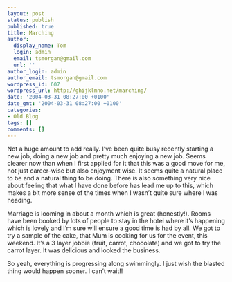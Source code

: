 ```yaml
---
layout: post
status: publish
published: true
title: Marching
author:
  display_name: Tom
  login: admin
  email: tsmorgan@gmail.com
  url: ''
author_login: admin
author_email: tsmorgan@gmail.com
wordpress_id: 607
wordpress_url: http://ghijklmno.net/marching/
date: '2004-03-31 08:27:00 +0100'
date_gmt: '2004-03-31 08:27:00 +0100'
categories:
- Old Blog
tags: []
comments: []
---
```

<p>Not a huge amount to add really. I&#8217;ve been quite busy recently starting a new job, doing a new job and pretty much enjoying a new job. Seems clearer now than when I first applied for it that this was a good move for me, not just career-wise but also enjoyment wise. It seems quite a natural place to be and a natural thing to be doing. There is also something very nice about feeling that what I have done before has lead me up to this, which makes a bit more sense of the times when I wasn&#8217;t quite sure where I was heading.</p>

<p>Marriage is looming in about a month which is great (honestly!). Rooms have been booked by lots of people to stay in the hotel where it&#8217;s happening which is lovely and I&#8217;m sure will ensure a good time is had by all. We got to try a sample of the cake, that Mum is cooking for us for the event, this weekend. It&#8217;s a 3 layer jobbie (fruit, carrot, chocolate) and we got to try the carrot layer. It was delicious and looked the business.</p>

<p>So yeah, everything is progressing along swimmingly. I just wish the blasted thing would happen sooner. I can&#8217;t wait!!</p>


